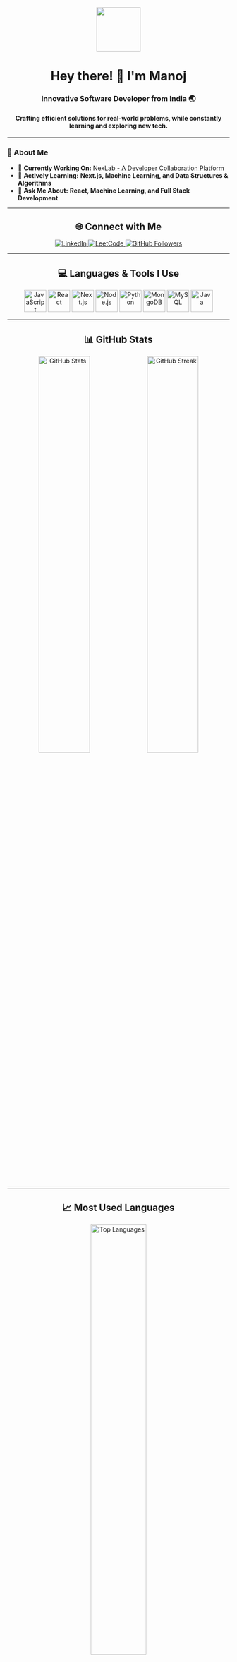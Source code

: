 <div align="center">
  <img src="https://media.giphy.com/media/5xaOcLwEvFOizxHVyVy/giphy.gif" width="100"/>
  <h1>Hey there! 👋 I'm Manoj</h1>
  <h3>Innovative Software Developer from India 🌏</h3>
  <h4>Crafting efficient solutions for real-world problems, while constantly learning and exploring new tech.</h4>
</div>

---

### 🚀 About Me
- 🔭 **Currently Working On:** [NexLab - A Developer Collaboration Platform](https://github.com/itzmk06/NexLabs)
- 🌱 **Actively Learning:** **Next.js, Machine Learning, and Data Structures & Algorithms**
- 💬 **Ask Me About:** **React, Machine Learning, and Full Stack Development**

---

<h2 align="center">🌐 Connect with Me</h2>
<p align="center">
  <a href="https://linkedin.com/in/manoj-kumar-m-3a1876263" target="_blank">
    <img src="https://img.shields.io/badge/LinkedIn-blue?style=for-the-badge&logo=linkedin&logoColor=white" alt="LinkedIn" />
  </a>
  <a href="https://www.leetcode.com/vgmxcfjd2d" target="_blank">
    <img src="https://img.shields.io/badge/LeetCode-orange?style=for-the-badge&logo=leetcode&logoColor=white" alt="LeetCode" />
  </a>
  <a href="https://github.com/itzmk06" target="_blank">
    <img src="https://img.shields.io/github/followers/itzmk06?style=for-the-badge" alt="GitHub Followers" />
  </a>
</p>

---

<h2 align="center">💻 Languages & Tools I Use</h2>
<p align="center"> 
  <img src="https://cdn.jsdelivr.net/gh/devicons/devicon/icons/javascript/javascript-original.svg" title="JavaScript" alt="JavaScript" width="50" height="50"/> 
  <img src="https://cdn.jsdelivr.net/gh/devicons/devicon/icons/react/react-original.svg" title="React" alt="React" width="50" height="50"/>
  <img src="https://cdn.jsdelivr.net/gh/devicons/devicon/icons/nextjs/nextjs-original.svg" title="Next.js" alt="Next.js" width="50" height="50"/>
  <img src="https://cdn.jsdelivr.net/gh/devicons/devicon/icons/nodejs/nodejs-original.svg" title="Node.js" alt="Node.js" width="50" height="50"/> 
  <img src="https://cdn.jsdelivr.net/gh/devicons/devicon/icons/python/python-original.svg" title="Python" alt="Python" width="50" height="50"/>
  <img src="https://cdn.jsdelivr.net/gh/devicons/devicon/icons/mongodb/mongodb-original.svg" title="MongoDB" alt="MongoDB" width="50" height="50"/>
  <img src="https://cdn.jsdelivr.net/gh/devicons/devicon/icons/mysql/mysql-original.svg" title="MySQL" alt="MySQL" width="50" height="50"/>
  <img src="https://cdn.jsdelivr.net/gh/devicons/devicon/icons/java/java-original.svg" title="Java" alt="Java" width="50" height="50"/>
</p>

---

<h2 align="center">📊 GitHub Stats</h2>
<div align="center">
  <img src="https://github-readme-stats.vercel.app/api?username=itzmk06&show_icons=true&theme=highcontrast" alt="GitHub Stats" width="48%"/>
  <img src="https://github-readme-streak-stats.herokuapp.com/?user=itzmk06&theme=highcontrast" alt="GitHub Streak" width="48%"/>
</div>

---

<h2 align="center">📈 Most Used Languages</h2>
<div align="center">
  <img src="https://github-readme-stats.vercel.app/api/top-langs?username=itzmk06&layout=compact&theme=highcontrast" alt="Top Languages" width="50%"/>
</div>

---

<h2 align="center">✨ Fun Animations ✨</h2>
<p align="center">
  <img src="https://readme-typing-svg.herokuapp.com?color=00FF00&width=600&lines=Software+Developer;ML+Enthusiast;Frontend+Expert;Always+Learning;Building+Cool+Stuff" />
</p>

---

<div align="center">
  <h2>🔗 Find Me On</h2>
  <a href="https://linkedin.com/in/manoj-kumar-m-3a1876263" target="_blank"><img align="center" src="https://img.icons8.com/color/50/000000/linkedin.png" alt="LinkedIn" /></a>
  <a href="https://www.leetcode.com/vgmxcfjd2d" target="_blank"><img align="center" src="https://img.icons8.com/color/50/000000/leetcode.png" alt="LeetCode" /></a>
  <a href="https://github.com/itzmk06" target="_blank"><img align="center" src="https://img.icons8.com/material-rounded/50/000000/github.png" alt="GitHub" /></a>
</div>

---

<div align="center">
  <img src="https://media.giphy.com/media/xT9IgzoKnwFNmISR8I/giphy.gif" width="100">
  <h4>Let's build something amazing together.</h4>
</div>
